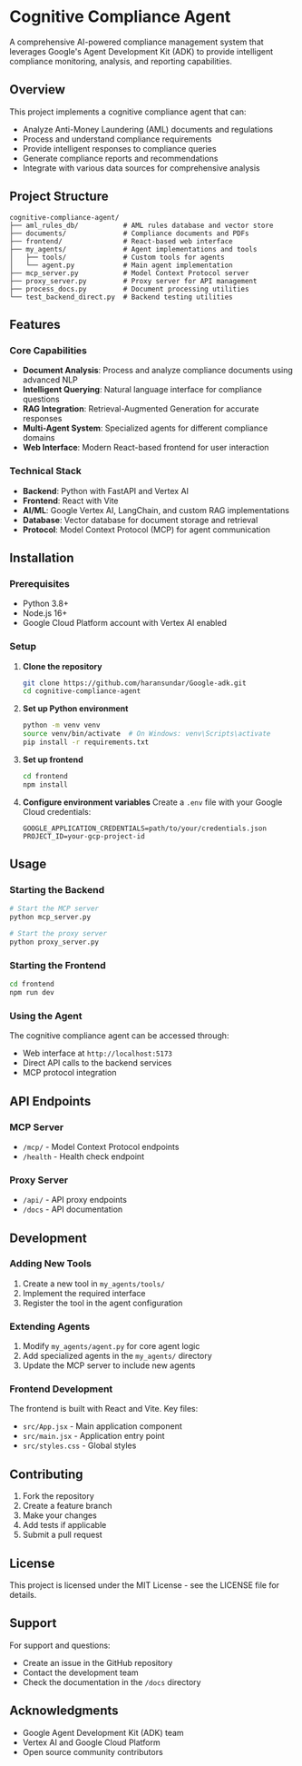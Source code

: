 # Cognitive Compliance Agent

A comprehensive AI-powered compliance management system that leverages Google's Agent Development Kit (ADK) to provide intelligent compliance monitoring, analysis, and reporting capabilities.

## Overview

This project implements a cognitive compliance agent that can:
- Analyze Anti-Money Laundering (AML) documents and regulations
- Process and understand compliance requirements
- Provide intelligent responses to compliance queries
- Generate compliance reports and recommendations
- Integrate with various data sources for comprehensive analysis

## Project Structure

```
cognitive-compliance-agent/
├── aml_rules_db/           # AML rules database and vector store
├── documents/              # Compliance documents and PDFs
├── frontend/               # React-based web interface
├── my_agents/              # Agent implementations and tools
│   ├── tools/              # Custom tools for agents
│   └── agent.py            # Main agent implementation
├── mcp_server.py           # Model Context Protocol server
├── proxy_server.py         # Proxy server for API management
├── process_docs.py         # Document processing utilities
└── test_backend_direct.py  # Backend testing utilities
```

## Features

### Core Capabilities
- **Document Analysis**: Process and analyze compliance documents using advanced NLP
- **Intelligent Querying**: Natural language interface for compliance questions
- **RAG Integration**: Retrieval-Augmented Generation for accurate responses
- **Multi-Agent System**: Specialized agents for different compliance domains
- **Web Interface**: Modern React-based frontend for user interaction

### Technical Stack
- **Backend**: Python with FastAPI and Vertex AI
- **Frontend**: React with Vite
- **AI/ML**: Google Vertex AI, LangChain, and custom RAG implementations
- **Database**: Vector database for document storage and retrieval
- **Protocol**: Model Context Protocol (MCP) for agent communication

## Installation

### Prerequisites
- Python 3.8+
- Node.js 16+
- Google Cloud Platform account with Vertex AI enabled

### Setup

1. **Clone the repository**
   ```bash
   git clone https://github.com/haransundar/Google-adk.git
   cd cognitive-compliance-agent
   ```

2. **Set up Python environment**
   ```bash
   python -m venv venv
   source venv/bin/activate  # On Windows: venv\Scripts\activate
   pip install -r requirements.txt
   ```

3. **Set up frontend**
   ```bash
   cd frontend
   npm install
   ```

4. **Configure environment variables**
   Create a `.env` file with your Google Cloud credentials:
   ```
   GOOGLE_APPLICATION_CREDENTIALS=path/to/your/credentials.json
   PROJECT_ID=your-gcp-project-id
   ```

## Usage

### Starting the Backend
```bash
# Start the MCP server
python mcp_server.py

# Start the proxy server
python proxy_server.py
```

### Starting the Frontend
```bash
cd frontend
npm run dev
```

### Using the Agent
The cognitive compliance agent can be accessed through:
- Web interface at `http://localhost:5173`
- Direct API calls to the backend services
- MCP protocol integration

## API Endpoints

### MCP Server
- `/mcp/` - Model Context Protocol endpoints
- `/health` - Health check endpoint

### Proxy Server
- `/api/` - API proxy endpoints
- `/docs` - API documentation

## Development

### Adding New Tools
1. Create a new tool in `my_agents/tools/`
2. Implement the required interface
3. Register the tool in the agent configuration

### Extending Agents
1. Modify `my_agents/agent.py` for core agent logic
2. Add specialized agents in the `my_agents/` directory
3. Update the MCP server to include new agents

### Frontend Development
The frontend is built with React and Vite. Key files:
- `src/App.jsx` - Main application component
- `src/main.jsx` - Application entry point
- `src/styles.css` - Global styles

## Contributing

1. Fork the repository
2. Create a feature branch
3. Make your changes
4. Add tests if applicable
5. Submit a pull request

## License

This project is licensed under the MIT License - see the LICENSE file for details.

## Support

For support and questions:
- Create an issue in the GitHub repository
- Contact the development team
- Check the documentation in the `/docs` directory

## Acknowledgments

- Google Agent Development Kit (ADK) team
- Vertex AI and Google Cloud Platform
- Open source community contributors 